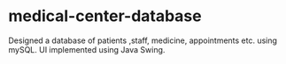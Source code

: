 # medical-center-database

Designed a database of patients ,staff, medicine, appointments etc. using mySQL.
UI implemented using Java Swing.
